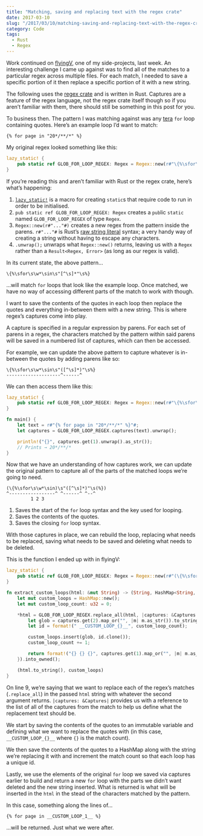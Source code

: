 ```yaml
---
title: "Matching, saving and replacing text with the regex crate"
date: 2017-03-10
slug: "/2017/03/10/matching-saving-and-replacing-text-with-the-regex-crate/"
category: Code
tags:
  - Rust
  - Regex
---
```


Work continued on [flyingV](https://github.com/elliotekj/flyingV), one of my side-projects, last week. An interesting challenge I came up against was to find all of the matches to a particular regex across multiple files. For each match, I needed to save a specific portion of it then replace a specific portion of it with a new string.

The following uses the [regex crate](https://crates.io/crates/regex) and is written in Rust. Captures are a feature of the regex language, not the regex crate itself though so if you aren’t familiar with them, there should still be something in this post for you.

To business then. The pattern I was matching against was any [tera](https://github.com/Keats/tera) `for` loop containing quotes. Here’s an example loop I’d want to match:

```
{% for page in "20*/**/*" %}
```

My original regex looked something like this:

```rust
lazy_static! {
    pub static ref GLOB_FOR_LOOP_REGEX: Regex = Regex::new(r#"\{%\sfor\s\w*\sin\s"[^\s]*"\s%}"#).unwrap();
}
```

If you’re reading this and aren’t familiar with Rust or the regex crate, here’s what’s happening:

1. [`lazy_static!`](https://crates.io/crates/lazy_static) is a macro for creating `static`s that require code to run in order to be initialised.
2. `pub static ref GLOB_FOR_LOOP_REGEX: Regex` creates a `pub`lic `static` named `GLOB_FOR_LOOP_REGEX` of type `Regex`.
3. `Regex::new(r#"..."#)` creates a new regex from the pattern inside the parens. `r#"..."#` is Rust’s [raw string literal](https://doc.rust-lang.org/reference.html#raw-string-literals) syntax; a very handy way of creating a string without having to escape any characters.
4. `.unwrap();` unwraps what `Regex::new()` returns, leaving us with a `Regex` rather than a `Result<Regex, Error>` (as long as our regex is valid).

In its current state, the above pattern…

```
\{%\sfor\s\w*\sin\s"[^\s]*"\s%}
```

…will match `for` loops that look like the example loop. Once matched, we have no way of accessing different parts of the match to work with though.

I want to save the contents of the quotes in each loop then replace the quotes and everything in-between them with a new string. This is where regex’s captures come into play.

A capture is specified in a regular expression by parens. For each set of parens in a regex, the characters matched by the pattern within said parens will be saved in a numbered list of captures, which can then be accessed.

For example, we can update the above pattern to capture whatever is in-between the quotes by adding parens like so:

```
\{%\sfor\s\w*\sin\s"([^\s]*)"\s%}
--------------------^------^
```

We can then access them like this:

```rust
lazy_static! {
    pub static ref GLOB_FOR_LOOP_REGEX: Regex = Regex::new(r#"\{%\sfor\s\w*\sin\s"([^\s]*)"\s%}"#).unwrap();
}

fn main() {
    let text = r#"{% for page in "20*/**/*" %}"#;
    let captures = GLOB_FOR_LOOP_REGEX.captures(text).unwrap();

    println!("{}", captures.get(1).unwrap().as_str());
    // Prints → 20*/**/*
}
```

Now that we have an understanding of how captures work, we can update the original pattern to capture all of the parts of the matched loops we’re going to need.

```
(\{%\sfor\s\w*\sin)\s"([^\s]*)"\s(%})
^-----------------^ ^------^ ^--^
         1 2 3
```

1. Saves the start of the `for` loop syntax and the key used for looping.
2. Saves the contents of the quotes.
3. Saves the closing `for` loop syntax.

With those captures in place, we can rebuild the loop, replacing what needs to be replaced, saving what needs to be saved and deleting what needs to be deleted.

This is the function I ended up with in flyingV:

```rust
lazy_static! {
    pub static ref GLOB_FOR_LOOP_REGEX: Regex = Regex::new(r#"(\{%\sfor\s\w*\sin)\s"([^\s]*)"\s(%})"#).unwrap();
}

fn extract_custom_loops(html: &mut String) -> (String, HashMap<String, String>) {
    let mut custom_loops = HashMap::new();
    let mut custom_loop_count: u32 = 0;

    *html = GLOB_FOR_LOOP_REGEX.replace_all(html, |captures: &Captures| {
        let glob = captures.get(2).map_or("", |m| m.as_str()).to_string();
        let id = format!(" __CUSTOM_LOOP_{}__", custom_loop_count);

        custom_loops.insert(glob, id.clone());
        custom_loop_count += 1;

        return format!("{} {} {}", captures.get(1).map_or("", |m| m.as_str()), id, captures.get(3).map_or("", |m| m.as_str()));
    }).into_owned();

    (html.to_string(), custom_loops)
}
```

On line 9, we’re saying that we want to replace each of the regex’s matches (`.replace_all`) in the passed `html` string with whatever the second argument returns. `|captures: &Captures|` provides us with a reference to the list of all of the captures from the match to help us define what the replacement text should be.

We start by saving the contents of the quotes to an immutable variable and defining what we want to replace the quotes with (in this case, ` __CUSTOM_LOOP_{}__ ` where `{}` is the match count).

We then save the contents of the quotes to a HashMap along with the string we’re replacing it with and increment the match count so that each loop has a unique id.

Lastly, we use the elements of the original `for` loop we saved via captures earlier to build and return a new `for` loop with the parts we didn’t want deleted and the new string inserted. What is returned is what will be inserted in the `html` in the stead of the characters matched by the pattern.

In this case, something along the lines of…

```
{% for page in __CUSTOM_LOOP_1__ %}
```

…will be returned. Just what we were after.

